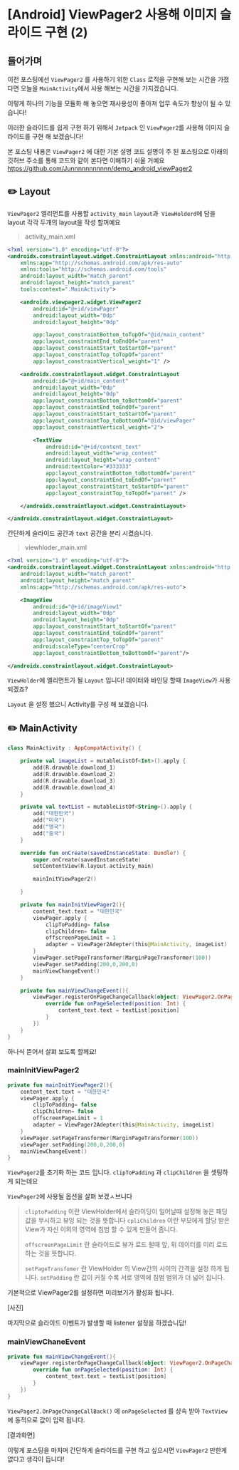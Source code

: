 # [Android] ViewPager2 사용해 이미지 슬라이드 구현 (2)

## 들어가며

이전 포스팅에선 `ViewPager2` 를 사용하기 위한 `Class` 로직을 구현해 보는 시간을 가졌다면 오늘을 `MainActivity`에서 사용 해보는 시간을 가지겠습니다.

이렇게 하나의 기능을 모듈화 해 놓으면 재사용성이 좋아져 업무 속도가 향상이 될 수 있습니다!

이러한 슬라이드를 쉽게 구현 하기 위해서 `Jetpack` 인 `ViewPager2`를 사용해 이미지 슬라이드를 구현 해 보겠습니다!

본 포스팅 내용은 `ViewPager2` 에 대한 기본 설명 코드 설명이 주 된 포스팅으로 아래의 깃허브 주소를 통해 코드와 같이 본다면 이해하기 쉬울 거예요
https://github.com/Junnnnnnnnnnn/demo_android_viewPager2

## ✏️ Layout

`ViewPager2` 엘리먼트를 사용할 `activity_main` `layout`과` ViewHolderd`에 담을 layout 각각 두개의 layout을 작성 할꺼예요

> activity_main.xml

```xml
<?xml version="1.0" encoding="utf-8"?>
<androidx.constraintlayout.widget.ConstraintLayout xmlns:android="http://schemas.android.com/apk/res/android"
    xmlns:app="http://schemas.android.com/apk/res-auto"
    xmlns:tools="http://schemas.android.com/tools"
    android:layout_width="match_parent"
    android:layout_height="match_parent"
    tools:context=".MainActivity">

    <androidx.viewpager2.widget.ViewPager2
        android:id="@+id/viewPager"
        android:layout_width="0dp"
        android:layout_height="0dp"

        app:layout_constraintBottom_toTopOf="@id/main_content"
        app:layout_constraintEnd_toEndOf="parent"
        app:layout_constraintStart_toStartOf="parent"
        app:layout_constraintTop_toTopOf="parent"
        app:layout_constraintVertical_weight="1" />

    <androidx.constraintlayout.widget.ConstraintLayout
        android:id="@+id/main_content"
        android:layout_width="0dp"
        android:layout_height="0dp"
        app:layout_constraintBottom_toBottomOf="parent"
        app:layout_constraintEnd_toEndOf="parent"
        app:layout_constraintStart_toStartOf="parent"
        app:layout_constraintTop_toBottomOf="@id/viewPager"
        app:layout_constraintVertical_weight="2">

        <TextView
            android:id="@+id/content_text"
            android:layout_width="wrap_content"
            android:layout_height="wrap_content"
            android:textColor="#333333"
            app:layout_constraintBottom_toBottomOf="parent"
            app:layout_constraintEnd_toEndOf="parent"
            app:layout_constraintStart_toStartOf="parent"
            app:layout_constraintTop_toTopOf="parent" />

    </androidx.constraintlayout.widget.ConstraintLayout>

</androidx.constraintlayout.widget.ConstraintLayout>
```

간단하게 슬라이드 공간과 `text` 공간을 분리 시켰습니다.

> viewhloder_main.xml

```xml
<?xml version="1.0" encoding="utf-8"?>
<androidx.constraintlayout.widget.ConstraintLayout xmlns:android="http://schemas.android.com/apk/res/android"
    android:layout_width="match_parent"
    android:layout_height="match_parent"
    xmlns:app="http://schemas.android.com/apk/res-auto">

    <ImageView
        android:id="@+id/imageView1"
        android:layout_width="0dp"
        android:layout_height="0dp"
        app:layout_constraintStart_toStartOf="parent"
        app:layout_constraintEnd_toEndOf="parent"
        app:layout_constraintTop_toTopOf="parent"
        android:scaleType="centerCrop"
        app:layout_constraintBottom_toBottomOf="parent"/>

</androidx.constraintlayout.widget.ConstraintLayout>
```

`ViewHolder`에 엘리먼트가 될 `Layout` 입니다! 데이터와 바인딩 할때 `ImageView`가 사용 되겠죠?

`Layout` 을 설정 했으니 Activity를 구성 해 보겠습니다.

## ✏️ MainActivity

```kotlin
class MainActivity : AppCompatActivity() {

    private val imageList = mutableListOf<Int>().apply {
        add(R.drawable.download_1)
        add(R.drawable.download_2)
        add(R.drawable.download_3)
        add(R.drawable.download_4)
    }

    private val textList = mutableListOf<String>().apply {
        add("대한민국")
        add("미국")
        add("영국")
        add("중국")
    }

    override fun onCreate(savedInstanceState: Bundle?) {
        super.onCreate(savedInstanceState)
        setContentView(R.layout.activity_main)

        mainInitViewPager2()

    }

    private fun mainInitViewPager2(){
        content_text.text = "대한민국"
        viewPager.apply {
            clipToPadding= false
            clipChildren= false
            offscreenPageLimit = 1
            adapter = ViewPager2Adepter(this@MainActivity, imageList)
        }
        viewPager.setPageTransformer(MarginPageTransformer(100))
        viewPager.setPadding(200,0,200,0)
        mainViewChangeEvent()
    }

    private fun mainViewChangeEvent(){
        viewPager.registerOnPageChangeCallback(object: ViewPager2.OnPageChangeCallback(){
            override fun onPageSelected(position: Int) {
                content_text.text = textList[position]
            }
        })
    }
}
```

하나식 뜯어서 살펴 보도록 할께요!

### mainInitViewPager2

```kotlin
private fun mainInitViewPager2(){
    content_text.text = "대한민국"
    viewPager.apply {
        clipToPadding= false
        clipChildren= false
        offscreenPageLimit = 1
        adapter = ViewPager2Adepter(this@MainActivity, imageList)
    }
    viewPager.setPageTransformer(MarginPageTransformer(100))
    viewPager.setPadding(200,0,200,0)
    mainViewChangeEvent()
}
```

`ViewPager2`를 초기화 하는 코드 입니다. `clipToPadding` 과 `clipChildren` 을 셋팅하게 되는데요

`ViewPager2`에 사용될 옵션을 살펴 보겠ㅅ브니다

>`cliptoPadding` 이란 ViewHolder에서 슬라이딩이 일어날때 설정해 놓은 패딩 값을 무시하고 뷰잉 되는 것을 뜻합니다 `cpliChildren` 이란 부모에게 할당 받은 View가 자신 이외의 영역에 침범 할 수 있게 만들어 줍니다.
>
>`offscreenPageLimit` 란 슬라이드로 뷰가 로드 될때 앞, 뒤 데이터를 미리 로드하는 것을 뜻합니다.
>
>`setPageTransfomer` 란 ViewHolder 의 View간의 사이의 간격을 설정 하게 됩니다.
>`setPadding` 란 값이 커질 수록 서로 영역에 침범 범위가 더 넓어 집니다.

기본적으로 ViewPager2를 설정하면 미리보기가 활성화 됩니다.

[사진]

마지막으로 슬라이드 이벤트가 발생할 때 listener 설정을 하겠습니담!

### mainViewChaneEvent

```kotlin
private fun mainViewChangeEvent(){
    viewPager.registerOnPageChangeCallback(object: ViewPager2.OnPageChangeCallback(){
        override fun onPageSelected(position: Int) {
            content_text.text = textList[position]
        }
    })
}
```

`ViewPager2.OnPageChangeCallBack()` 에 `onPageSelected` 를 상속 받아 `TextView`에 동적으로 값이 입력 됩니다.



[결과화면]



이렇게 포스팅을 마치며 간단하게 슬라이드를 구현 하고 싶으시면 `ViewPager2` 만한게 없다고 생각이 듭니다!